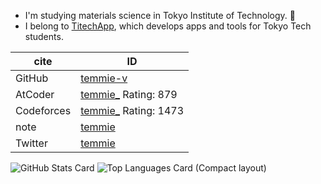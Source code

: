 - I'm studying materials science in Tokyo Institute of Technology. 🔰
- I belong to [TitechApp](https://titech.app/), which develops apps and tools for Tokyo Tech students.


| cite | ID |
| ---- | ---- |
| GitHub     | [temmie-v](https://github.com/temmie-v) |
| AtCoder    | [temmie_](https://atcoder.jp/users/temmie_) Rating: 879 |
| Codeforces | [temmie_](https://codeforces.com/profile/temmie_) Rating: 1473 |
| note       | [temmie](https://note.com/temmie) |
| Twitter    | [temmie](https://twitter.com/intent/user?user_id=973892088470257669) |

![GitHub Stats Card](https://github-readme-stats.vercel.app/api?username=temmie-v&show_icons=true&theme=chartreuse-dark&count_private=true)
![Top Languages Card (Compact layout)](https://github-readme-stats.vercel.app/api/top-langs/?username=temmie-v&layout=compact&theme=chartreuse-dark)

<!--
**temmie-v/temmie-v** is a ✨ _special_ ✨ repository because its `README.md` (this file) appears on your GitHub profile.

Here are some ideas to get you started:

- 🔭 I’m currently working on ...
- 🌱 I’m currently learning ...
- 👯 I’m looking to collaborate on ...
- 🤔 I’m looking for help with ...
- 💬 Ask me about ...
- 📫 How to reach me: ...
- 😄 Pronouns: ...
- ⚡ Fun fact: ...
-->
